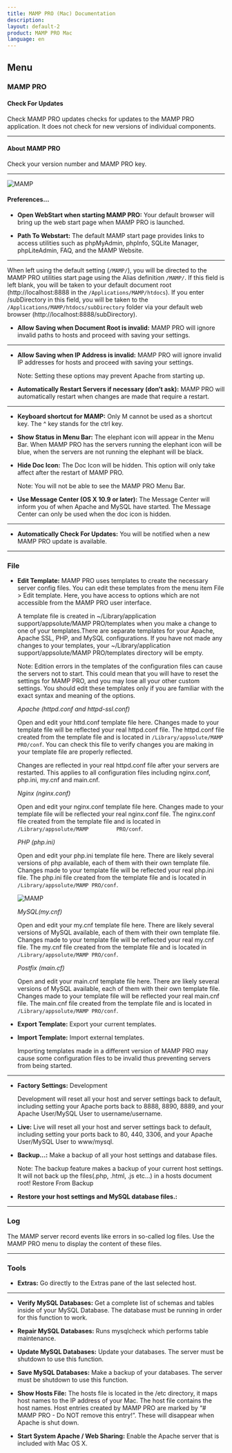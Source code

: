 ```yaml
---
title: MAMP PRO (Mac) Documentation
description: 
layout: default-2
product: MAMP PRO Mac
language: en
---
```


## Menu

### MAMP PRO

#### Check For Updates

Check MAMP PRO updates checks for updates to the MAMP PRO application. It does not check for new versions of individual components.

---

#### About MAMP PRO

Check your version number and MAMP PRO key.

---

![MAMP](Preferences.png)

#### Preferences…

*  **Open WebStart when starting MAMP PRO:**
     Your default browser will bring up the web start page when MAMP PRO is launched.

*  **Path To Webstart:**
     The default MAMP start page provides links to access utilities such as phpMyAdmin, phpInfo, SQLite Manager,       phpLiteAdmin, FAQ, and the MAMP Website.

---

When left using the default setting (`/MAMP/`), you will be directed to the MAMP PRO utilities start page using the Alias definition `/MAMP/`. If this field is left blank, you will be taken to your default document root (http://localhost:8888 in the `/Applications/MAMP/htdocs`). If you enter /subDirectory in this field, you will be taken to the `/Applications/MAMP/htdocs/subDirectory` folder via your default web browser (http://localhost:8888/subDirectory).

 

*  **Allow Saving when Document Root is invalid:**
     MAMP PRO will ignore invalid paths to hosts and proceed with saving your settings.

--- 

*  **Allow Saving when IP Address is invalid:**
     MAMP PRO will ignore invalid IP addresses for hosts and proceed with saving your settings.

     <div class="alert" role="alert">
     Note: Setting these options may prevent Apache from starting up.
     </div>

*  **Automatically Restart Servers if necessary (don’t ask):**
     MAMP PRO will automatically restart when changes are made that require a restart.

---

*  **Keyboard shortcut for MAMP:**
Only M cannot be used as a shortcut key. The ^ key stands for the ctrl key.

*  **Show Status in Menu Bar:**
     The elephant icon will appear in the Menu Bar. When MAMP PRO has the servers running the elephant icon will be blue,         when the servers are not running the elephant will be black.

*  **Hide Doc Icon:**
     The Doc Icon will be hidden. This option will only take affect after the restart of MAMP PRO.

     <div class="alert" role="alert">
     Note: You will not be able to see the MAMP PRO Menu Bar.
     </div>

*  **Use Message Center (OS X 10.9 or later):**
     The Message Center will inform you of when Apache and MySQL have started. The Message Center can only be used when the       doc icon is hidden.

---

*  **Automatically Check For Updates:**
     You will be notified when a new MAMP PRO update is available. 

---

### File

*  **Edit Template:**
     MAMP PRO uses templates to create the necessary server config files. You can edit these templates from the menu item        File > Edit template. Here, you have access to options which are not accessible from the MAMP PRO user interface.

     A template file is created in ~/Library/application support/appsolute/MAMP PRO/templates when you make a change to one      of your templates.There are separate templates for your Apache, Apache SSL, PHP, and MySQL configurations. If you have      not made any changes to your templates, your ~/Library/application support/appsolute/MAMP PRO/templates directory will      be empty.
     
     <div class="alert" role="alert">
     Note: Edition errors in the templates of the configuration files can cause the servers not to start. This could mean        that you will have to reset the settings for MAMP PRO, and you may lose all your other custom settings. You should edit      these templates only if you are familiar with the exact syntax and meaning of the options.
     </div>
     
     *Apache (httpd.conf and httpd-ssl.conf)*
     
     Open and edit your httd.conf template file here. Changes made to your template file will be reflected your         real      httpd.conf file. The httpd.conf file created from the template file and is located in `/Library/appsolute/MAMP              PRO/conf`. You can check this file to verify changes you are making in your template file are properly reflected.
     <div class="alert" role="alert">
     Changes are reflected in your real httpd.conf file after your servers are restarted. This applies to all                    configuration files including nginx.conf, php.ini, my.cnf and main.cnf.
     </div>
     
     *Nginx (nginx.conf)*
     
     Open and edit your nginx.conf template file here. Changes made to your template file will be reflected your                 real nginx.conf file. The nginx.conf file created from the template file and is located in `/Library/appsolute/MAMP         PRO/conf`.
     
     *PHP (php.ini)*
     
     Open and edit your php.ini template file here. There are likely several versions of php available, each of them with        their own template file. Changes made to your template file will be reflected your real php.ini file. The php.ini file      created from the template file and is located in `/Library/appsolute/MAMP PRO/conf`.
     
     ![MAMP](PHPini.png)
     
     *MySQL(my.cnf)*
     
     Open and edit your my.cnf template file here. There are likely several versions of MySQL available, each of them with       their own template file. Changes made to your template file will be reflected your real my.cnf file. The my.cnf file        created from the template file and is located in `/Library/appsolute/MAMP PRO/conf`.
     
     *Postfix (main.cf)*
     
     Open and edit your main.cnf template file here. There are likely several versions of MySQL available, each of them with      their own template file. Changes made to your template file will be reflected your real main.cnf file. The main.cnf         file created from the template file and is located in `/Library/appsolute/MAMP PRO/conf`.
     
*  **Export Template:**
     Export your current templates.
     
*  **Import Template:**
     Import external templates.
     <div class="alert" role="alert">
     Importing templates made in a different version of MAMP PRO may cause some configuration files to be invalid thus           preventing servers from being started.
     </div>
---

*  **Factory Settings:**
     Development

     Development will reset all your host and server settings back to default, including setting your Apache ports back to       8888, 8890, 8889, and your Apache User/MySQL User to username/username.

*  **Live:**
     Live will reset all your host and server settings back to default, including setting your ports back to 80, 440, 3306,      and your Apache User/MySQL User to www/mysql.

*  **Backup…:**
     Make a backup of all your host settings and database files.
     
     <div class="alert" role="alert">
     Note: The backup feature makes a backup of your current host settings. It will not back up the files(.php, .html, .js       etc…) in a hosts document root! 
     Restore From Backup
     </div>
     
*  **Restore your host settings and MySQL database files.:**

---

### Log

The MAMP server record events like errors in so-called log files. Use the MAMP PRO menu to display the content of these files.

---

### Tools

*  **Extras:**
     Go directly to the Extras pane of the last selected host.

---

*  **Verify MySQL Databases:**
     Get a complete list of schemas and tables inside of your MySQL Database. The database must be running in order for this      function to work.

*  **Repair MySQL Databases:**
      Runs mysqlcheck which performs table maintenance.

 
*  **Update MySQL Databases:**
     Update your databases. The server must be shutdown to use this function.

 
*  **Save MySQL Databases:**
     Make a backup of your databases. The server must be shutdown to use this function.

 
*  **Show Hosts File:**
     The hosts file is located in the /etc directory, it maps host names to the IP address of your Mac. The host file            contains the host names. Host entries created by MAMP PRO are marked by “# MAMP PRO - Do NOT remove this entry!”. These      will disappear when Apache is shut down.


*  **Start System Apache / Web Sharing:**
     Enable the Apache server that is included with Mac OS X.
